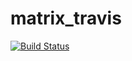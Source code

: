 # matrix_travis
[![Build Status](https://travis-ci.org/Vampirchik147/complex_travis.svg?branch=master)](https://travis-ci.org/Vampirchik147)
